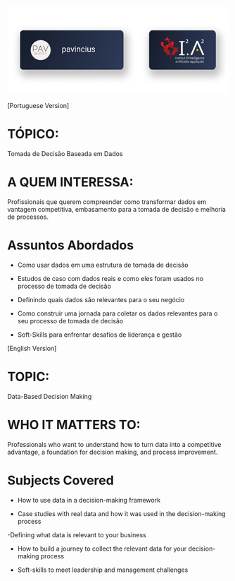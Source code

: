 ![Header](./utils/Header.png)

[Portuguese Version]

# TÓPICO: 
Tomada de Decisão Baseada em Dados

# A QUEM INTERESSA:
Profissionais que querem compreender como transformar dados em vantagem competitiva, embasamento para a tomada de decisão e melhoria de processos.

# Assuntos Abordados

- Como usar dados em uma estrutura de tomada de decisão

- Estudos de caso com dados reais e como eles foram usados no processo de tomada de decisão

- Definindo quais dados são relevantes para o seu negócio

- Como construir uma jornada para coletar os dados relevantes para o seu processo de tomada de decisão

- Soft-Skills para enfrentar desafios de liderança e gestão



[English Version]

# TOPIC: 
Data-Based Decision Making

# WHO IT MATTERS TO:
Professionals who want to understand how to turn data into a competitive advantage, a foundation for decision making, and process improvement.

# Subjects Covered

- How to use data in a decision-making framework

- Case studies with real data and how it was used in the decision-making process

-Defining what data is relevant to your business

- How to build a journey to collect the relevant data for your decision-making process

- Soft-skills to meet leadership and management challenges
